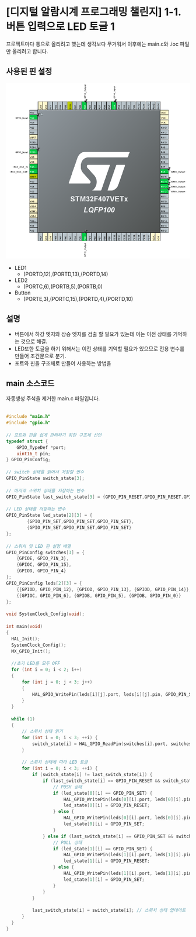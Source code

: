 # [디지털 알람시계 프로그래밍 챌린지] 1-1. 버튼 입력으로 LED 토글 1

프로젝트마다 통으로 올리려고 했는데 생각보다 무거워서 이후에는 main.c와 .ioc 파일만 올리려고 합니다.

## 사용된 핀 설정
![config](./image/configPin.png)
- LED1
    - (PORTD,12),(PORTD,13),(PORTD,14)
- LED2
    - (PORTC,6),(PORTB,5),(PORTB,0)
- Button
    - (PORTE,3),(PORTC,15),(PORTD,4),(PORTD,10)

## 설명
- 버튼에서 하강 엣지와 상승 엣지를 검출 할 필요가 있는데 이는 이전 상태를 기억하는 것으로 해결.
- LED또한 토글을 하기 위해서는 이전 상태를 기억할 필요가 있으므로 전용 변수를 만들어 조건문으로 분기.
- 포트와 핀을 구조체로 만들어 사용하는 방법을

## main 소스코드

자동생성 주석을 제거한 main.c 파일입니다.
```C

#include "main.h"
#include "gpio.h"

// 포트와 핀을 쉽게 관리하기 위한 구조체 선언
typedef struct {
    GPIO_TypeDef *port;
    uint16_t pin;
} GPIO_PinConfig;

// switch 상태를 읽어서 저장할 변수
GPIO_PinState switch_state[3];

// 마지막 스위치 상태를 저장하는 변수
GPIO_PinState last_switch_state[3] = {GPIO_PIN_RESET,GPIO_PIN_RESET,GPIO_PIN_RESET};

// LED 상태를 저장하는 변수
GPIO_PinState led_state[2][3] = {
		{GPIO_PIN_SET,GPIO_PIN_SET,GPIO_PIN_SET},
		{GPIO_PIN_SET,GPIO_PIN_SET,GPIO_PIN_SET}
};

// 스위치 및 LED 핀 설정 배열
GPIO_PinConfig switches[3] = {
    {GPIOE, GPIO_PIN_3},
    {GPIOC, GPIO_PIN_15},
    {GPIOD, GPIO_PIN_4}
};
GPIO_PinConfig leds[2][3] = {
    {{GPIOD, GPIO_PIN_12}, {GPIOD, GPIO_PIN_13}, {GPIOD, GPIO_PIN_14}},
    {{GPIOC, GPIO_PIN_6}, {GPIOB, GPIO_PIN_5}, {GPIOB, GPIO_PIN_0}}
};

void SystemClock_Config(void);

int main(void)
{
  HAL_Init();
  SystemClock_Config();
  MX_GPIO_Init();

  //초기 LED를 모두 OFF
  for (int i = 0; i < 2; i++)
  {
	  for (int j = 0; j < 3; j++)
	  {
		  HAL_GPIO_WritePin(leds[i][j].port, leds[i][j].pin, GPIO_PIN_SET);
	  }
  }

  while (1)
  {
      // 스위치 상태 읽기
      for (int i = 0; i < 3; ++i) {
          switch_state[i] = HAL_GPIO_ReadPin(switches[i].port, switches[i].pin);
      }

      // 스위치 상태에 따라 LED 토글
      for (int i = 0; i < 3; ++i) {
          if (switch_state[i] != last_switch_state[i]) {
              if (last_switch_state[i] == GPIO_PIN_RESET && switch_state[i] == GPIO_PIN_SET) {
                  // PUSH 상태
                  if (led_state[0][i] == GPIO_PIN_SET) {
                      HAL_GPIO_WritePin(leds[0][i].port, leds[0][i].pin, GPIO_PIN_RESET);
                      led_state[0][i] = GPIO_PIN_RESET;
                  } else {
                      HAL_GPIO_WritePin(leds[0][i].port, leds[0][i].pin, GPIO_PIN_SET);
                      led_state[0][i] = GPIO_PIN_SET;
                  }
              } else if (last_switch_state[i] == GPIO_PIN_SET && switch_state[i] == GPIO_PIN_RESET) {
                  // PULL 상태
                  if (led_state[1][i] == GPIO_PIN_SET) {
                      HAL_GPIO_WritePin(leds[1][i].port, leds[1][i].pin, GPIO_PIN_RESET);
                      led_state[1][i] = GPIO_PIN_RESET;
                  } else {
                      HAL_GPIO_WritePin(leds[1][i].port, leds[1][i].pin, GPIO_PIN_SET);
                      led_state[1][i] = GPIO_PIN_SET;
                  }
              }
          }

          last_switch_state[i] = switch_state[i]; // 스위치 상태 업데이트
      }
  }
}

```